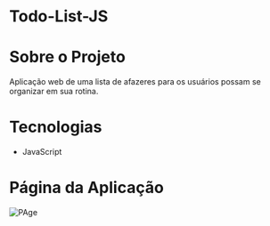 # Todo-List-JS

# Sobre o Projeto

Aplicação web de uma lista de afazeres para os usuários possam se organizar em sua rotina.

# Tecnologias

* JavaScript

# Página da Aplicação
![PAge](https://github.com/DiogoMelloDM7/Todo-List-JS/assets/136912625/528ba500-9c6e-4db3-9f34-18d3aaf3bd04)

